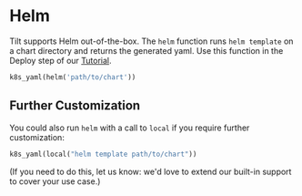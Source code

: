 # Helm
Tilt supports Helm out-of-the-box. The `helm` function runs `helm template` on a chart directory and returns the generated yaml. Use this function in the Deploy step of our [Tutorial](tutorial.html).

```python
k8s_yaml(helm('path/to/chart'))
```

## Further Customization
You could also run `helm` with a call to `local` if you require further customization:

```python
k8s_yaml(local("helm template path/to/chart"))
```

(If you need to do this, let us know: we'd love to extend our built-in support to cover your use case.)